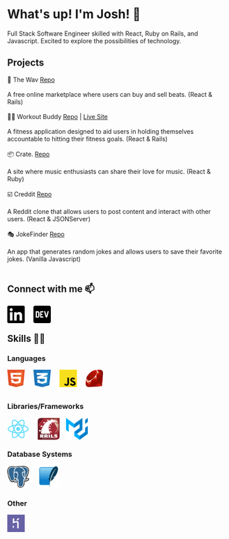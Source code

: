 # What's up! I'm Josh! 🤙
Full Stack Software Engineer skilled with React, Ruby on Rails, and Javascript.  Excited to explore the possibilities of technology.
<br>

## Projects 
🎹 The Wav [Repo](https://github.com/Jblengino510/the-wav)
<br>
<br>
A free online marketplace where users can buy and sell beats. (React & Rails)
<br>
<br>
🏋️‍♂️ Workout Buddy [Repo](https://github.com/clogan1/workout-buddy) | [Live Site](https://workout-buddy-2021.herokuapp.com/myworkoutbuddy)
<br>
<br>
A fitness application designed to aid users in holding themselves accountable to hitting their fitness goals. (React & Rails)
<br>
<br>
📦 Crate. [Repo](https://github.com/Jblengino510/phase-3-project-frontend)
<br>
<br>
A site where music enthusiasts can share their love for music. (React & Ruby)
<br>
<br>
☑️ Creddit [Repo](https://github.com/Jblengino510/ben-josh-phase-2-project)
<br>
<br>
A Reddit clone that allows users to post content and interact with other users. (React & JSONServer)
<br>
<br>
🎭 JokeFinder [Repo](https://github.com/wtennis/josh-whiting-phase-1-project)
<br>
<br>
An app that generates random jokes and allows users to save their favorite jokes. (Vanilla Javascript)
<br>
<br>

## Connect with me 📫
[<img align="left" height="40x" width="40px" src="images/linkedin.svg" style="margin-right:20px">](https://www.linkedin.com/in/joshua-blengino-9338a51a8/)
[<img align="left" height="40px" width="40px" src="images/dev.png">](https://dev.to/jblengino510)
<br>
<br>

## Skills 👨‍💻

### Languages
<img align="left" height="40x" width="40px" src="images/html-1.svg" style="margin-right:20px">
<img align="left" height="40x" width="40px" src="images/css-3.svg" style="margin-right:20px">
<img align="left" height="40x" width="40px" src="images/javascript.png" style="margin-right:20px">
<img align="left" height="40x" width="40px" src="images/ruby.png">
<br>
<br>
<br>

### Libraries/Frameworks
<img align="left" height="50x" width="50px" src="images/react.png" style="margin-right:20px">
<img align="left" height="50x" width="50px" src="images/rails.svg" style="margin-right:15px">
<img align="left" height="50x" width="50px" src="images/mui.svg">
<br>
<br>
<br>

### Database Systems
<img align="left" height="50x" width="50px" src="images/postgresql.svg" style="margin-right:20px">
<img height="50px" width="50px" src="images/SQLite.png">

### Other
<img align="left" height="40x" width="40px" src="images/heroku-4.svg" style="margin-right:20px">